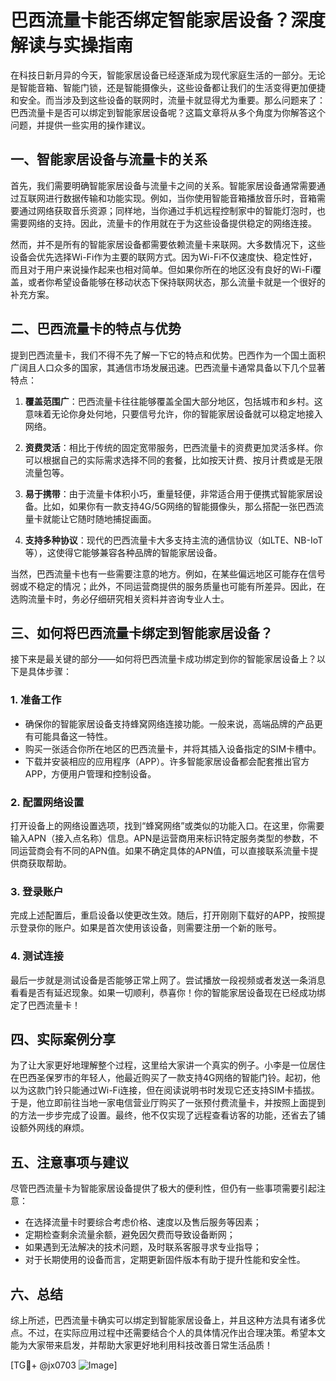 # 巴西流量卡能否绑定智能家居设备？深度解读与实操指南

在科技日新月异的今天，智能家居设备已经逐渐成为现代家庭生活的一部分。无论是智能音箱、智能门锁，还是智能摄像头，这些设备都让我们的生活变得更加便捷和安全。而当涉及到这些设备的联网时，流量卡就显得尤为重要。那么问题来了：巴西流量卡是否可以绑定到智能家居设备呢？这篇文章将从多个角度为你解答这个问题，并提供一些实用的操作建议。

## 一、智能家居设备与流量卡的关系

首先，我们需要明确智能家居设备与流量卡之间的关系。智能家居设备通常需要通过互联网进行数据传输和功能实现。例如，当你使用智能音箱播放音乐时，音箱需要通过网络获取音乐资源；同样地，当你通过手机远程控制家中的智能灯泡时，也需要网络的支持。因此，流量卡的作用就在于为这些设备提供稳定的网络连接。

然而，并不是所有的智能家居设备都需要依赖流量卡来联网。大多数情况下，这些设备会优先选择Wi-Fi作为主要的联网方式。因为Wi-Fi不仅速度快、稳定性好，而且对于用户来说操作起来也相对简单。但如果你所在的地区没有良好的Wi-Fi覆盖，或者你希望设备能够在移动状态下保持联网状态，那么流量卡就是一个很好的补充方案。

## 二、巴西流量卡的特点与优势

提到巴西流量卡，我们不得不先了解一下它的特点和优势。巴西作为一个国土面积广阔且人口众多的国家，其通信市场发展迅速。巴西流量卡通常具备以下几个显著特点：

1. **覆盖范围广**：巴西流量卡往往能够覆盖全国大部分地区，包括城市和乡村。这意味着无论你身处何地，只要信号允许，你的智能家居设备就可以稳定地接入网络。
   
2. **资费灵活**：相比于传统的固定宽带服务，巴西流量卡的资费更加灵活多样。你可以根据自己的实际需求选择不同的套餐，比如按天计费、按月计费或是无限流量包等。

3. **易于携带**：由于流量卡体积小巧，重量轻便，非常适合用于便携式智能家居设备。比如，如果你有一款支持4G/5G网络的智能摄像头，那么搭配一张巴西流量卡就能让它随时随地捕捉画面。

4. **支持多种协议**：现代的巴西流量卡大多支持主流的通信协议（如LTE、NB-IoT等），这使得它能够兼容各种品牌的智能家居设备。

当然，巴西流量卡也有一些需要注意的地方。例如，在某些偏远地区可能存在信号弱或不稳定的情况；此外，不同运营商提供的服务质量也可能有所差异。因此，在选购流量卡时，务必仔细研究相关资料并咨询专业人士。

## 三、如何将巴西流量卡绑定到智能家居设备？

接下来是最关键的部分——如何将巴西流量卡成功绑定到你的智能家居设备上？以下是具体步骤：

### 1. 准备工作

- 确保你的智能家居设备支持蜂窝网络连接功能。一般来说，高端品牌的产品更有可能具备这一特性。
- 购买一张适合你所在地区的巴西流量卡，并将其插入设备指定的SIM卡槽中。
- 下载并安装相应的应用程序（APP）。许多智能家居设备都会配套推出官方APP，方便用户管理和控制设备。

### 2. 配置网络设置

打开设备上的网络设置选项，找到“蜂窝网络”或类似的功能入口。在这里，你需要输入APN（接入点名称）信息。APN是运营商用来标识特定服务类型的参数，不同运营商会有不同的APN值。如果不确定具体的APN值，可以直接联系流量卡提供商获取帮助。

### 3. 登录账户

完成上述配置后，重启设备以使更改生效。随后，打开刚刚下载好的APP，按照提示登录你的账户。如果是首次使用该设备，则需要注册一个新的账号。

### 4. 测试连接

最后一步就是测试设备是否能够正常上网了。尝试播放一段视频或者发送一条消息看看是否有延迟现象。如果一切顺利，恭喜你！你的智能家居设备现在已经成功绑定了巴西流量卡！

## 四、实际案例分享

为了让大家更好地理解整个过程，这里给大家讲一个真实的例子。小李是一位居住在巴西圣保罗市的年轻人，他最近购买了一款支持4G网络的智能门铃。起初，他以为这款门铃只能通过Wi-Fi连接，但在阅读说明书时发现它还支持SIM卡插拔。于是，他立即前往当地一家电信营业厅购买了一张预付费流量卡，并按照上面提到的方法一步步完成了设置。最终，他不仅实现了远程查看访客的功能，还省去了铺设额外网线的麻烦。

## 五、注意事项与建议

尽管巴西流量卡为智能家居设备提供了极大的便利性，但仍有一些事项需要引起注意：

- 在选择流量卡时要综合考虑价格、速度以及售后服务等因素；
- 定期检查剩余流量余额，避免因欠费而导致设备断网；
- 如果遇到无法解决的技术问题，及时联系客服寻求专业指导；
- 对于长期使用的设备而言，定期更新固件版本有助于提升性能和安全性。

## 六、总结

综上所述，巴西流量卡确实可以绑定到智能家居设备上，并且这种方法具有诸多优点。不过，在实际应用过程中还需要结合个人的具体情况作出合理决策。希望本文能为大家带来启发，并帮助大家更好地利用科技改善日常生活品质！

[TG💪+ @jx0703 ![Image](https://github.com/user-attachments/assets/dbca1d08-cadb-493c-b0ec-ad6f7a83f270)]